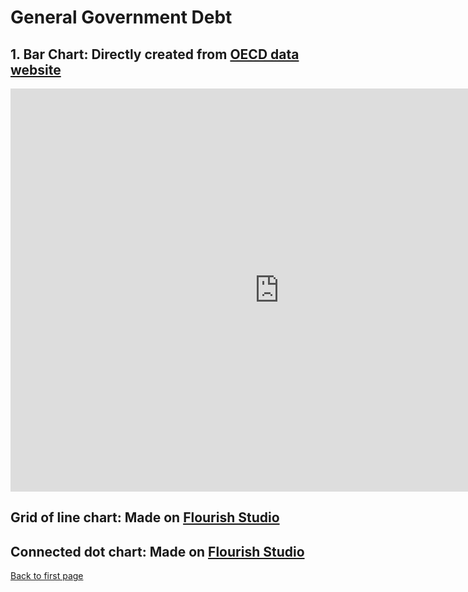 # General Government Debt 
## 1. Bar Chart: Directly created from [OECD data website](https://data.oecd.org/gga/general-government-debt.htm) 
<iframe src="https://data.oecd.org/chart/6vyv" width="860" height="645" style="border: 0" mozallowfullscreen="true" webkitallowfullscreen="true" allowfullscreen="true"><a href="https://data.oecd.org/chart/6vyv" target="_blank">OECD Chart: General government debt, Total, % of GDP, Annual, 2020</a></iframe>

## Grid of line chart: Made on [Flourish Studio](https://flourish.studio/) 
<div class="flourish-embed flourish-chart" data-src="visualisation/7701533"><script src="https://public.flourish.studio/resources/embed.js"></script></div>

## Connected dot chart: Made on [Flourish Studio](https://flourish.studio/) 
<div class="flourish-embed flourish-scatter" data-src="visualisation/7701798"><script src="https://public.flourish.studio/resources/embed.js"></script></div>


[Back to first page](/README.md)

